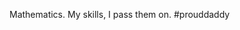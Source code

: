 <!--
id: 2157744843
link: http://kevinisom.info/post/2157744843/mathematics-my-skills-i-pass-them-on
slug: mathematics-my-skills-i-pass-them-on
date: Fri Dec 10 2010 10:38:19 GMT+1300 (NZDT)
raw: {"blog_name":"kevinisom","id":2157744843,"post_url":"http://kevinisom.info/post/2157744843/mathematics-my-skills-i-pass-them-on","slug":"mathematics-my-skills-i-pass-them-on","type":"text","date":"2010-12-09 21:38:19 GMT","timestamp":1291930699,"state":"published","format":"html","reblog_key":"2BoOM9AS","tags":[],"short_url":"http://tmblr.co/Zw68Yy20d9BB","highlighted":[],"feed_item":"http://twitter.com/kev_nz/statuses/12976590577205248","from_feed_id":650289,"note_count":0,"title":null,"body":"<p>Mathematics. My skills, I pass them on. #prouddaddy</p>"}
publish: 2010-12-010
tags: 
title: null
-->


Mathematics. My skills, I pass them on. \#prouddaddy



